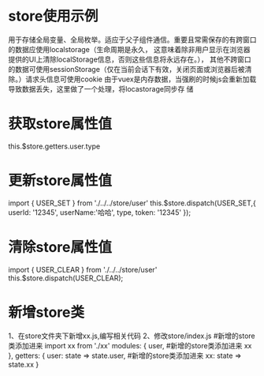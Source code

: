 # store使用示例
用于存储全局变量、全局枚举。适应于父子组件通信。重要且常需保存的有跨窗口的数据应使用localstorage（生命周期是永久，
这意味着除非用户显示在浏览器提供的UI上清除localStorage信息，否则这些信息将永远存在。），
其他不跨窗口的数据可使用sessionStorage（仅在当前会话下有效，关闭页面或浏览器后被清除。）请求头信息可使用cookie
由于vuex是内存数据，当强刷的时候js会重新加载导致数据丢失，这里做了一个处理，将locastorage同步存
储

# 获取store属性值
this.$store.getters.user.type

# 更新store属性值
import { USER_SET } from './../../store/user'
this.$store.dispatch(USER_SET,{ userId: '12345', userName:'哈哈', type, token: '12345' });

# 清除store属性值
import { USER_CLEAR } from './../../store/user'
this.$store.dispatch(USER_CLEAR);

# 新增store类

1、在store文件夹下新增xx.js,编写相关代码
2、修改store/index.js 
	#新增的store类添加进来
	import xx from './xx'
	modules: {
    	user,
    	#新增的store类添加进来
    	xx
  	},
  	getters: {
    	user: state => state.user,
    	#新增的store类添加进来
    	xx: state => state.xx
  	}
	



